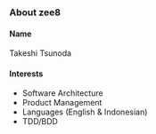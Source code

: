 ### About zee8

#### Name

Takeshi Tsunoda

<!--
#### Affiliation

Founder and Chief Architect at [Endless Knot](https://endless-knot.asia/).
-->

#### Interests

- Software Architecture
- Product Management
- Languages (English & Indonesian)
- TDD/BDD
